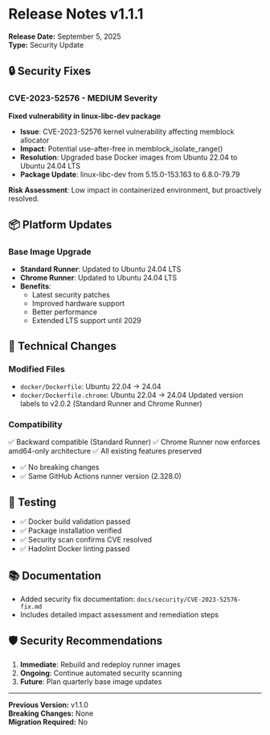 # Release Notes v1.1.1

**Release Date:** September 5, 2025  
**Type:** Security Update  

## 🔒 Security Fixes

### CVE-2023-52576 - MEDIUM Severity

**Fixed vulnerability in linux-libc-dev package**

- **Issue**: CVE-2023-52576 kernel vulnerability affecting memblock allocator
- **Impact**: Potential use-after-free in memblock_isolate_range() 
- **Resolution**: Upgraded base Docker images from Ubuntu 22.04 to Ubuntu 24.04 LTS
- **Package Update**: linux-libc-dev from 5.15.0-153.163 to 6.8.0-79.79

**Risk Assessment**: Low impact in containerized environment, but proactively resolved.

## 📦 Platform Updates

### Base Image Upgrade

- **Standard Runner**: Updated to Ubuntu 24.04 LTS
- **Chrome Runner**: Updated to Ubuntu 24.04 LTS  
- **Benefits**: 
  - Latest security patches
  - Improved hardware support
  - Better performance
  - Extended LTS support until 2029

## 🔧 Technical Changes

### Modified Files
- `docker/Dockerfile`: Ubuntu 22.04 → 24.04
- `docker/Dockerfile.chrome`: Ubuntu 22.04 → 24.04
Updated version labels to v2.0.2 (Standard Runner and Chrome Runner)

### Compatibility
✅ Backward compatible (Standard Runner)
✅ Chrome Runner now enforces amd64-only architecture
✅ All existing features preserved
- ✅ No breaking changes
- ✅ Same GitHub Actions runner version (2.328.0)

## 🧪 Testing

- ✅ Docker build validation passed
- ✅ Package installation verified  
- ✅ Security scan confirms CVE resolved
- ✅ Hadolint Docker linting passed

## 📚 Documentation

- Added security fix documentation: `docs/security/CVE-2023-52576-fix.md`
- Includes detailed impact assessment and remediation steps

## 🛡️ Security Recommendations

1. **Immediate**: Rebuild and redeploy runner images
2. **Ongoing**: Continue automated security scanning
3. **Future**: Plan quarterly base image updates

---

**Previous Version:** v1.1.0  
**Breaking Changes:** None  
**Migration Required:** No